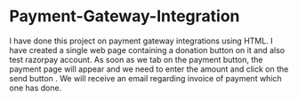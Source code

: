 # Payment-Gateway-Integration
 I have done this  project on payment gateway integrations using HTML. I have created a single web page containing a donation button on it and also test razorpay account. As soon as we tab on the payment button, the payment page will appear and we need to enter the amount and click on the send button . We will receive an email regarding invoice of payment which one has done.
